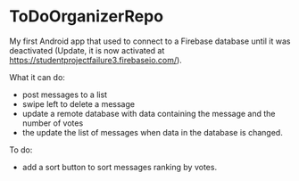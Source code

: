 # ToDoOrganizerRepo
 My first Android app that used to connect to a Firebase database until it was deactivated (Update, it is now activated at https://studentprojectfailure3.firebaseio.com/).  
 
 What it can do: 
 - post messages to a list
 - swipe left to delete a message
 - update a remote database with data containing the message and the number of votes
 - the update the list of messages when data in the database is changed. 
 
 
 To do:
 - add a sort button to sort messages ranking by votes. 
